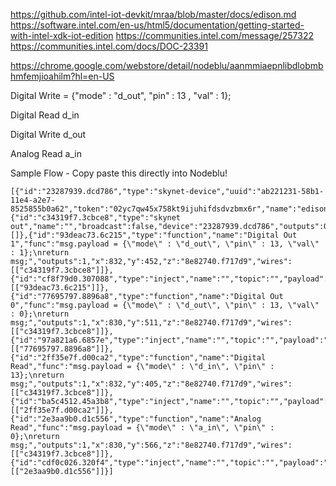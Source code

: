 https://github.com/intel-iot-devkit/mraa/blob/master/docs/edison.md
https://software.intel.com/en-us/html5/documentation/getting-started-with-intel-xdk-iot-edition
https://communities.intel.com/message/257322
https://communities.intel.com/docs/DOC-23391

https://chrome.google.com/webstore/detail/nodeblu/aanmmiaepnlibdlobmbhmfemjioahilm?hl=en-US

Digital Write = {"mode" : "d_out", "pin" : 13 , "val" : 1};



Digital Read			d_in	

Digital Write			d_out

Analog Read				a_in	

Sample Flow - Copy paste this directly into Nodeblu! 

```
[{"id":"23287939.dcd786","type":"skynet-device","uuid":"ab221231-58b1-11e4-a2e7-8525855b0a62","token":"02yc7qw45x758kt9ijuhifdsdvzbmx6r","name":"edison","dne":""},{"id":"c34319f7.3cbce8","type":"skynet out","name":"","broadcast":false,"device":"23287939.dcd786","outputs":0,"x":1090,"y":446,"z":"8e82740.f717d9","wires":[]},{"id":"93deac73.6c215","type":"function","name":"Digital Out 1","func":"msg.payload = {\"mode\" : \"d_out\", \"pin\" : 13, \"val\" : 1};\nreturn msg;","outputs":1,"x":832,"y":452,"z":"8e82740.f717d9","wires":[["c34319f7.3cbce8"]]},{"id":"cf8f79d0.307088","type":"inject","name":"","topic":"","payload":"","payloadType":"date","repeat":"","crontab":"","once":false,"sidebarInput":false,"x":666,"y":454,"z":"8e82740.f717d9","wires":[["93deac73.6c215"]]},{"id":"77695797.8896a8","type":"function","name":"Digital Out 0","func":"msg.payload = {\"mode\" : \"d_out\", \"pin\" : 13, \"val\" : 0};\nreturn msg;","outputs":1,"x":830,"y":511,"z":"8e82740.f717d9","wires":[["c34319f7.3cbce8"]]},{"id":"97a821a6.6857e","type":"inject","name":"","topic":"","payload":"","payloadType":"date","repeat":"","crontab":"","once":false,"sidebarInput":false,"x":669,"y":512,"z":"8e82740.f717d9","wires":[["77695797.8896a8"]]},{"id":"2ff35e7f.d00ca2","type":"function","name":"Digital Read","func":"msg.payload = {\"mode\" : \"d_in\", \"pin\" : 13};\nreturn msg;","outputs":1,"x":832,"y":405,"z":"8e82740.f717d9","wires":[["c34319f7.3cbce8"]]},{"id":"ba5c4512.45a3b8","type":"inject","name":"","topic":"","payload":"","payloadType":"date","repeat":"","crontab":"","once":false,"sidebarInput":false,"x":664,"y":405,"z":"8e82740.f717d9","wires":[["2ff35e7f.d00ca2"]]},{"id":"2e3aa9b0.d1c556","type":"function","name":"Analog Read","func":"msg.payload = {\"mode\" : \"a_in\", \"pin\" : 0};\nreturn msg;","outputs":1,"x":830,"y":566,"z":"8e82740.f717d9","wires":[["c34319f7.3cbce8"]]},{"id":"cdf0c026.320f4","type":"inject","name":"","topic":"","payload":"","payloadType":"date","repeat":"","crontab":"","once":false,"sidebarInput":false,"x":669,"y":567,"z":"8e82740.f717d9","wires":[["2e3aa9b0.d1c556"]]}]
```


